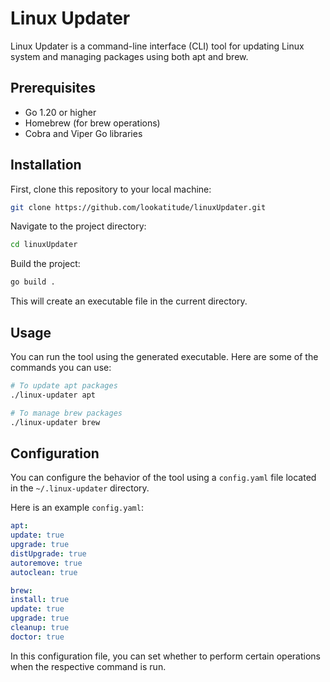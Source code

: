 # Linux Updater

Linux Updater is a command-line interface (CLI) tool for updating Linux system and managing packages using both apt and brew.

## Prerequisites

- Go 1.20 or higher
- Homebrew (for brew operations)
- Cobra and Viper Go libraries

## Installation

First, clone this repository to your local machine:

```bash
git clone https://github.com/lookatitude/linuxUpdater.git
```

Navigate to the project directory:

```bash
cd linuxUpdater
```

Build the project:

```bash
go build .
```

This will create an executable file in the current directory.

## Usage

You can run the tool using the generated executable. Here are some of the commands you can use:

```bash
# To update apt packages
./linux-updater apt

# To manage brew packages
./linux-updater brew
```

## Configuration

You can configure the behavior of the tool using a `config.yaml` file located in the `~/.linux-updater` directory.

Here is an example `config.yaml`:

```yaml
apt:
update: true
upgrade: true
distUpgrade: true
autoremove: true
autoclean: true

brew:
install: true
update: true
upgrade: true
cleanup: true
doctor: true
```

In this configuration file, you can set whether to perform certain operations when the respective command is run.
